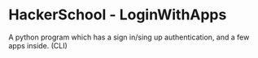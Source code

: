 # HackerSchool - LoginWithApps
A python program which has a sign in/sing up authentication, and a few apps inside. (CLI)
